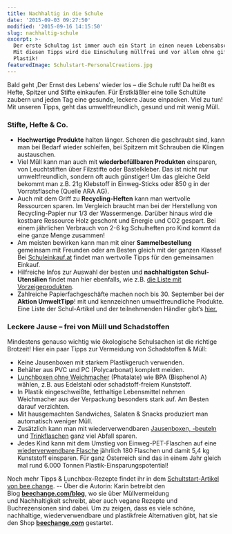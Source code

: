 ```yaml
---
title: Nachhaltig in die Schule
date: '2015-09-03 09:27:50'
modified: '2015-09-16 14:15:50'
slug: nachhaltig-schule
excerpt: >-
  Der erste Schultag ist immer auch ein Start in einen neuen Lebensabschnitt.
  Mit diesen Tipps wird die Einschulung müllfrei und vor allem ohne giftiges
  Plastik!
featuredImage: Schulstart-PersonalCreations.jpg
---
```


Bald geht ‚Der Ernst des Lebens’ wieder los – die Schule ruft! Da heißt es Hefte, Spitzer und Stifte einkaufen. Für Erstkläßler eine tolle Schultüte zaubern und jeden Tag eine gesunde, leckere Jause einpacken. Viel zu tun! Mit unseren Tipps, geht das umweltfreundlich, gesund und mit wenig Müll.

### **Stifte, Hefte & Co.**

*   **Hochwertige Produkte** halten länger. Scheren die geschraubt sind, kann man bei Bedarf wieder schleifen, bei Spitzern mit Schrauben die Klingen austauschen.
*   Viel Müll kann man auch mit **wiederbefüllbaren Produkten** einsparen, von Leuchtstiften über Filzstifte oder Bastelkleber. Das ist nicht nur umweltfreundlich, sondern oft auch günstiger! Um das gleiche Geld bekommt man z.B. 21g Klebstoff in Einweg-Sticks oder 850 g in der Vorratsflasche (Quelle ARA AG).
*   Auch mit dem Griff zu **Recycling-Heften** kann man wertvolle Ressourcen sparen. Im Vergleich braucht man bei der Herstellung von Recycling-Papier nur 1/3 der Wassermenge. Darüber hinaus wird die kostbare Ressource Holz geschont und Energie und CO2 gespart. Bei einem jährlichen Verbrauch von 2-6 kg Schulheften pro Kind kommt da eine ganze Menge zusammen!
*   Am meisten bewirken kann man mit einer **Sammelbestellung** gemeinsam mit Freunden oder am Besten gleich mit der ganzen Klasse! Bei [Schuleinkauf.at](http://www.schuleinkauf.at/display/cid/_472/title/_Gemeinschaftseinkauf-Sammelbestellung.html) findet man wertvolle Tipps für den gemeinsamen Einkauf.
*   Hilfreiche Infos zur Auswahl der besten und **nachhaltigsten Schul-Utensilien** findet man hier ebenfalls, wie z.B. [die Liste mit Vorzeigeprodukten](http://schuleinkauf.at/display/cid/_6/title/_Vorzeige-produkte.html).
*   Zahlreiche Papierfachgeschäfte machen noch bis 30. September bei der **Aktion UmweltTipp**! mit und kennzeichnen umweltfreundliche Produkte. Eine Liste der Schul-Artikel und der teilnehmenden Händler gibt’s [hier.](http://www.schuleinkauf.at/display/cid/_527/title/_Aktion-UmweltTipp-2015.html)

### **Leckere Jause – frei von Müll und Schadstoffen**

Mindestens genauso wichtig wie ökologische Schulsachen ist die richtige Brotzeit! [<!-- Image removed (no copyright): schulstart-jausenbeutel-640x215.jpg -->](https://www.veganblatt.com/i/schulstart-jausenbeutel.jpg) Hier ein paar Tipps zur Vermeidung von Schadstoffen & Müll:

*   Keine Jausenboxen mit starkem Plastikgeruch verwenden.
*   Behälter aus PVC und PC (Polycarbonat) komplett meiden.
*   [Lunchboxen ohne Weichmacher](http://www.beechange.com/15-lunchboxen-und-wraps) (Phatalate) wie BPA (Bisphenol A) wählen, z.B. aus Edelstahl oder schadstoff-freiem Kunststoff.
*   In Plastik eingeschweißte, fetthaltige Lebensmittel nehmen Weichmacher aus der Verpackung besonders stark auf. Am Besten darauf verzichten.
*   Mit hausgemachten Sandwiches, Salaten & Snacks produziert man automatisch weniger Müll.
*   Zusätzlich kann man mit wiederverwendbaren [Jausenboxen, -beuteln](http://www.beechange.com/15-lunchboxen-und-wraps) und [Trinkflaschen](http://www.beechange.com/suche?controller=search&orderby=position&orderway=desc&search_query=trinkflasche+slice+of+green&submit_search=Suche) ganz viel Abfall sparen.
*   Jedes Kind kann mit dem Umstieg von Einweg-PET-Flaschen auf eine [wiederverwendbare Flasche](http://www.beechange.com/suche?controller=search&orderby=position&orderway=desc&search_query=trinkflasche+slice+of+green&submit_search=Suche) jährlich 180 Flaschen und damit 5,4 kg Kunststoff einsparen. Für ganz Österreich sind das in einem Jahr gleich mal rund 6.000 Tonnen Plastik-Einsparungspotential!

Noch mehr Tipps & Lunchbox-Rezepte findet ihr in dem [Schultstart-Artikel von bee change](http://www.beechange.com/blog/green-lifestyle/gruene-tipps-schulbeginn). -- Über die Autorin: Karin betreibt den Blog [**beechange.com/blog**](http://www.beechange.com/blog/), wo sie über Müllvermeidung und Nachhaltigkeit schreibt, aber auch vegane Rezepte und Buchrezensionen sind dabei. Um zu zeigen, dass es viele schöne, nachhaltige, wiederverwendbare und plastikfreie Alternativen gibt, hat sie den Shop **[beechange.com](http://www.beechange.com/)** gestartet.
